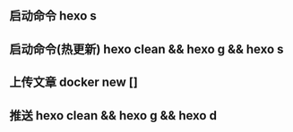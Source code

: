 ## 启动命令 hexo s
## 启动命令(热更新) hexo clean && hexo g && hexo s
## 上传文章 docker new []
## 推送 hexo clean && hexo g && hexo d
